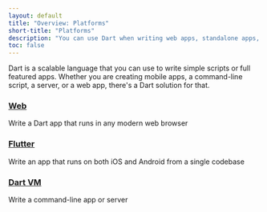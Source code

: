 ```yaml
---
layout: default
title: "Overview: Platforms"
short-title: "Platforms"
description: "You can use Dart when writing web apps, standalone apps, servers, mobile apps, and embedded apps."
toc: false
---
```


Dart is a scalable language that you can use to write simple scripts or full 
featured apps. Whether you are creating mobile apps, a command-line script, 
a server, or a web app, there's a Dart solution for that.

<div class="card-grid">
  <div class="card">
    <h3><a href="{{site.webdev}}">Web</a></h3>
    <p>Write a Dart app that runs in any modern web browser</p>
  </div>

  <div class="card">
    <h3><a href="{{site.flutter}}">Flutter</a></h3>
    <p>Write an app that runs on both iOS and Android from a single codebase</p>
  </div>

  <div class="card">
    <h3><a href="{{site.dart_vm}}">Dart VM</a></h3>
    <p>Write a command-line app or server</p>
  </div>
</div>
